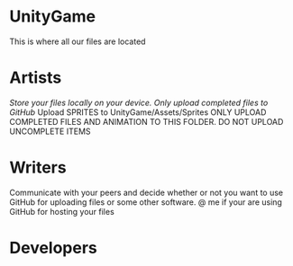 # UnityGame
This is where all our files are located
# Artists
*Store your files locally on your device. Only upload completed files to GitHub*
Upload SPRITES to UnityGame/Assets/Sprites
ONLY UPLOAD COMPLETED FILES AND ANIMATION TO THIS FOLDER. DO NOT UPLOAD UNCOMPLETE ITEMS
# Writers
Communicate with your peers and decide whether or not you want to use GitHub for uploading files or some other software. @ me if your are using GitHub for hosting your files
# Developers
